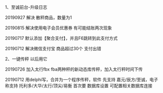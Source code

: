 1、至诚前台-升级日志

20190927 解决 散秤商品，数量为1

20190815 解决使用电子会员优惠券 有可能结账两次现象

20190717 默认添加【聚合支付】，并且F6跳转到此支付方式

20190712 解决微信支付宝 商品超过30个 支付出错

2、一键传秤 以后用它

20190726 加入太行fbx fba两种秤的新动态库传秤，加入太行秤时间下传

20190712 用delphi写，合并为一个程序传秤，软件 先支持 嘉元/辰方/至诚，电子称支持 托利多/大华/太行/顶尖/易衡 首次要 数据库设置 可配置相关数据库连接

